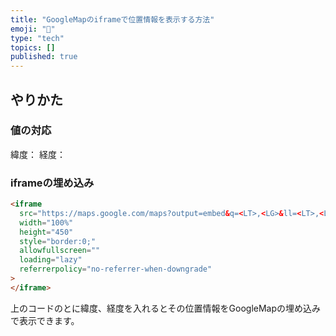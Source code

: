 ```yaml
---
title: "GoogleMapのiframeで位置情報を表示する方法"
emoji: "🦔"
type: "tech"
topics: []
published: true
---
```


## やりかた

### 値の対応

緯度：<LT>
経度：<LG>

### iframeの埋め込み

```html
<iframe
  src="https://maps.google.com/maps?output=embed&q=<LT>,<LG>&ll=<LT>,<LG>&t=m&hl=ja&z=18"
  width="100%"
  height="450"
  style="border:0;"
  allowfullscreen=""
  loading="lazy"
  referrerpolicy="no-referrer-when-downgrade"
>
</iframe>
```

上のコードの<LT>と<LG>に緯度、経度を入れるとその位置情報をGoogleMapの埋め込みで表示できます。
